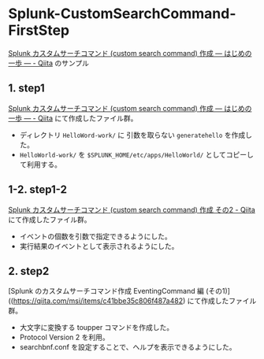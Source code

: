 # Splunk-CustomSearchCommand-FirstStep
[Splunk カスタムサーチコマンド (custom search command) 作成 ― はじめの一歩 ― - Qiita](https://qiita.com/msi/items/02d029d655e1f9285806) のサンプル

## 1. step1

[Splunk カスタムサーチコマンド (custom search command) 作成 ― はじめの一歩 ― - Qiita](https://qiita.com/msi/items/02d029d655e1f9285806) にて作成したファイル群。

* ディレクトリ `HelloWord-work/` に 引数を取らない `generatehello` を作成した。
* `HelloWorld-work/` を `$SPLUNK_HOME/etc/apps/HelloWorld/` としてコピーして利用する。

## 1-2. step1-2

[Splunk カスタムサーチコマンド (custom search command) 作成 その2 - Qiita](https://qiita.com/msi/items/ca5d3c553bd49d8665ac) にて作成したファイル群。

* イベントの個数を引数で指定できるようにした。
* 実行結果のイベントとして表示されるようにした。

## 2. step2

[Splunk のカスタムサーチコマンド作成 EventingCommand 編 (その1)]((https://qiita.com/msi/items/c41bbe35c806f487a482) にて作成したファイル群。

* 大文字に変換する toupper コマンドを作成した。
* Protocol Version 2 を利用。
* searchbnf.conf を設定することで、ヘルプを表示できるようにした。
